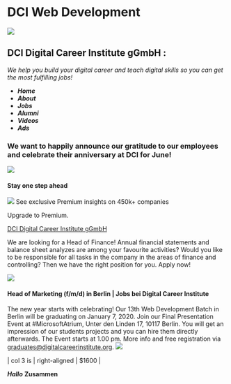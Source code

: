 # DCI Web Development

![](https://media-exp1.licdn.com/dms/image/C4D1BAQERTJPO07HuHg/company-background_10000/0?e=1591455600&v=beta&t=tVPjg8METWLa2a-8sxRozy3z80aYgzFXJJPsR-5B2Yo)

## **DCI Digital Career Institute gGmbH** :

*We help you build your digital career and teach digital skills so you can get the most fulfilling jobs!*

- ***Home***
- ***About***
- ***Jobs***
- ***Alumni***
- ***Videos***
- ***Ads***

### We want to happily announce our gratitude to our employees and celebrate their anniversary at DCI for June!

![](https://media-exp1.licdn.com/dms/image/C4E22AQE8BwSNipRG8Q/feedshare-shrink_2048_1536/0?e=1594252800&v=beta&t=2oO2yhb8yFqql2GygRttlYcSH7-yM4lQmIeMFf0jMjc)

#### Stay one step  ahead 

![](https://media-exp1.licdn.com/dms/image/C4E14AQFDxxI2mRnCCg/galapagos-inFeedBackgroundImage-analyzedImage/0?e=1591455600&v=beta&t=vE0YmeAmEYeK5gbGd6-0lIO17CiBwD2YCA_fHncJBNs)
See exclusive Premium insights on 450k+ companies

Upgrade to Premium.

[DCI Digital Career Institute gGmbH](https://www.linkedin.com/school/dci-digital-career-institute-gmbh/)

We are looking for a Head of Finance!
Annual financial statements and balance sheet analyzes are among your favourite activities? Would you like to be responsible for all tasks in the company in the areas of finance and controlling? Then we have the right position for you. Apply now!

![](https://we-are-hiring.cdn.personio.de/logos/3874/social/1c4311269095953e603e7b39bee1edd7.jpg) 
#### Head of Marketing (f/m/d) in Berlin | Jobs bei Digital Career Institute

The new year starts with celebrating!
Our 13th Web Development Batch in Berlin will be graduating on January 7, 2020.
Join our Final Presentation Event at #MicrosoftAtrium, Unter den Linden 17, 10117 Berlin.
You will get an impression of our students projects and you can hire them directly afterwards. The Event starts at 1.00 pm.
More info and free registration via graduates@digitalcareerinstitute.org.
![](https://media-exp1.licdn.com/dms/image/sync/C4D27AQExk0gvydEbMA/articleshare-shrink_800/0?e=1591459200&v=beta&t=G2UEhmQbTxxtVa7W_mGwd1CouNI3Yh8Zqut1SjU-6XU)


| col 3 is      | right-aligned | $1600 |

**_Hallo_**
**Zusammen**
